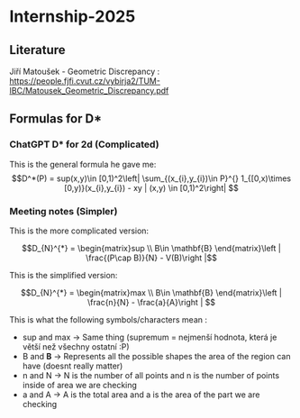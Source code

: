# Internship-2025

## Literature

Jiří Matoušek - Geometric Discrepancy : https://people.fjfi.cvut.cz/vybirja2/TUM-IBC/Matousek_Geometric_Discrepancy.pdf

## Formulas for D*

### ChatGPT D* for 2d (Complicated)
This is the general formula he gave me:
$$D^*(P) = sup(x,y)\in [0,1)^2\left| \sum_{(x_{i},y_{i})\in P}^{} 1_{[0,x)\times [0,y)}(x_{i},y_{i}) - xy | (x,y) \in [0,1)^2\right| $$

### Meeting notes (Simpler)

This is the more complicated version:

$$D_{N}^{*} = \begin{matrix}sup \\ B\in  \mathbf{B} \end{matrix}\left | \frac{(P\cap B)}{N} - V(B)\right |$$

This is the simplified version:

$$D_{N}^{*} = \begin{matrix}max \\ B\in  \mathbf{B} \end{matrix}\left | \frac{n}{N} - \frac{a}{A}\right | $$

This is what the following symbols/characters mean : 
- sup and max -> Same thing  (supremum = nejmenší hodnota, která je větší než všechny ostatní :P)  
- B and **B** -> Represents all the possible shapes the area of the region can have (doesnt really matter)
- n and N -> N is the number of all points and n is the number of points inside of area we are checking
- a and A -> A is the total area and a is the area of the part we are checking

